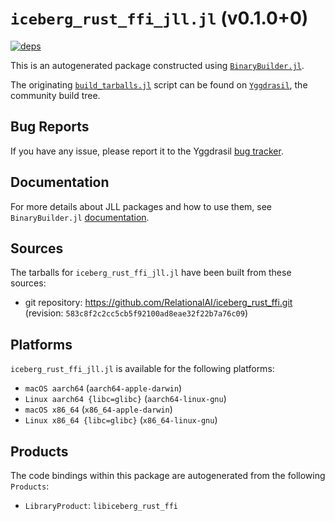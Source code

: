 # `iceberg_rust_ffi_jll.jl` (v0.1.0+0)

[![deps](https://juliahub.com/docs/iceberg_rust_ffi_jll/deps.svg)](https://juliahub.com/ui/Packages/General/iceberg_rust_ffi_jll/)

This is an autogenerated package constructed using [`BinaryBuilder.jl`](https://github.com/JuliaPackaging/BinaryBuilder.jl).

The originating [`build_tarballs.jl`](https://github.com/JuliaPackaging/Yggdrasil/blob/2464d0f6bceebb180b364e756e9c96d3312b2155/I/iceberg_rust_ffi/build_tarballs.jl) script can be found on [`Yggdrasil`](https://github.com/JuliaPackaging/Yggdrasil/), the community build tree.

## Bug Reports

If you have any issue, please report it to the Yggdrasil [bug tracker](https://github.com/JuliaPackaging/Yggdrasil/issues).

## Documentation

For more details about JLL packages and how to use them, see `BinaryBuilder.jl` [documentation](https://docs.binarybuilder.org/stable/jll/).

## Sources

The tarballs for `iceberg_rust_ffi_jll.jl` have been built from these sources:

* git repository: https://github.com/RelationalAI/iceberg_rust_ffi.git (revision: `583c8f2c2cc5cb5f92100ad8eae32f22b7a76c09`)

## Platforms

`iceberg_rust_ffi_jll.jl` is available for the following platforms:

* `macOS aarch64` (`aarch64-apple-darwin`)
* `Linux aarch64 {libc=glibc}` (`aarch64-linux-gnu`)
* `macOS x86_64` (`x86_64-apple-darwin`)
* `Linux x86_64 {libc=glibc}` (`x86_64-linux-gnu`)

## Products

The code bindings within this package are autogenerated from the following `Products`:

* `LibraryProduct`: `libiceberg_rust_ffi`
